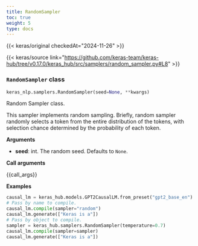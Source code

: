 ```yaml
---
title: RandomSampler
toc: true
weight: 5
type: docs
---
```


{{< keras/original checkedAt="2024-11-26" >}}

{{< keras/source link="https://github.com/keras-team/keras-hub/tree/v0.17.0/keras_hub/src/samplers/random_sampler.py#L8" >}}

### `RandomSampler` class

```python
keras_nlp.samplers.RandomSampler(seed=None, **kwargs)
```

Random Sampler class.

This sampler implements random sampling. Briefly, random sampler randomly
selects a token from the entire distribution of the tokens, with selection
chance determined by the probability of each token.

**Arguments**

- **seed**: int. The random seed. Defaults to `None`.

**Call arguments**

{{call\_args}}

**Examples**

```python
causal_lm = keras_hub.models.GPT2CausalLM.from_preset("gpt2_base_en")
# Pass by name to compile.
causal_lm.compile(sampler="random")
causal_lm.generate(["Keras is a"])
# Pass by object to compile.
sampler = keras_hub.samplers.RandomSampler(temperature=0.7)
causal_lm.compile(sampler=sampler)
causal_lm.generate(["Keras is a"])
```

